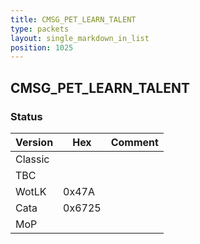 ```yaml
---
title: CMSG_PET_LEARN_TALENT
type: packets
layout: single_markdown_in_list
position: 1025
---
```


## CMSG_PET_LEARN_TALENT

### Status

Version    | Hex        | Comment
---------- | ---------- | ---------- 
Classic    |            |
TBC        |            |
WotLK      | 0x47A      |
Cata       | 0x6725     |
MoP        |            |